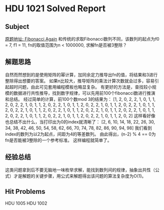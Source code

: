 # HDU 1021 Solved Report

## Subject
[原题地址: Fibonacci Again](http://acm.hdu.edu.cn/showproblem.php?pid=1021)
和传统的求取Fibonacci数列不同，该数列的起点为f0 = 7, f1 = 11, fn的取值范围为n < 1000000, 求解fn是否被3整除？

## 解题思路
自然而然想到的是使用矩阵的幂计算，加同余定力推导出fn的值，将结果和3进行整除得出想要的答案。
如果n比较大，推导矩阵的乘法计算次数就会过多，容易引起超时问题，由此可见套用编程模板也略显复杂。
有更好的方法是，查找较小规模的数据进行共性推导，找到数字规律，可以先用前100个fibonacci数进行推演和总结。
经过简单的计算，前100个数mod 3的结果为：
[1, 2, 0, 2, 2, 1, 0, 1, 1, 2, 0, 2, 2, 1, 0, 1, 1, 2, 0, 2, 2, 1, 0, 1, 1, 2, 0, 2, 2, 1, 0, 1, 1, 2, 0, 2, 2, 1, 0, 1, 1, 2, 0, 2, 2, 1, 0, 1, 1, 2, 0, 2, 2, 1, 0, 1, 1, 2, 0, 2, 2, 1, 0, 1, 1, 2, 0, 2, 2, 1, 0, 1, 1, 2, 0, 2, 2, 1, 0, 1, 1, 2, 0, 2, 2, 1, 0, 1, 1, 2, 0, 2, 2, 1, 0, 1, 1, 2, 0, 2]
这样看好像也总结不出什么，当打印出为0的index就清晰了：
[2, 6, 10, 14, 18, 22, 26, 30, 34, 38, 42, 46, 50, 54, 58, 62, 66, 70, 74, 78, 82, 86, 90, 94, 98]
我们看到index的数列为以2为起点，间距为4的等差数列。
由此得出，(n-2) % 4 == 0为fn是否能被3整除的一个参考标准。
这样编程就简单了。

## 经验总结
这类问题拿到后不要无脑地一味枚举求解，能找到数列间的规律，抽象出共性（公式）才是解题的关键步骤，用公式来解题得出该问题的算法复杂度为O(1)。


## Hit Problems
HDU 1005 HDU 1002
